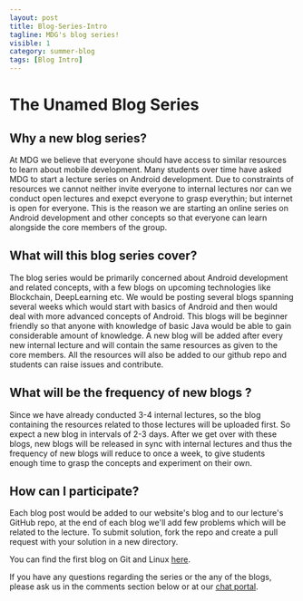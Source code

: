 ```yaml
---
layout: post
title: Blog-Series-Intro
tagline: MDG's blog series!
visible: 1
category: summer-blog
tags: [Blog Intro]
---
```


The Unamed Blog Series
======================

Why a new blog series?
----
At MDG we believe that everyone should have access to similar
resources to learn about mobile development. Many students over time
have asked MDG to start a lecture series on Android development. Due
to constraints of resources we cannot neither invite everyone to
internal lectures nor can we conduct open lectures and exepct everyone
to grasp everythin; but internet is open for everyone. This is the
reason we are starting an online series on Android development and
other concepts so that everyone can learn alongside the core members
of the group.

What will this blog series cover?
----
The blog series would be primarily concerned about Android development
and related concepts, with a few blogs on upcoming technologies like
Blockchain, DeepLearning etc. We would be posting several blogs
spanning several weeks which would start with basics of Android and
then would deal with more advanced concepts of Android. This blogs
will be beginner friendly so that anyone with knowledge of basic Java
would be able to gain considerable amount of knowledge. A new blog
will be added after every new internal lecture and will contain the
same resources as given to the core members. All the resources will
also be added to our github repo and students can raise issues and
contribute.

What will be the frequency of new blogs ?
----
Since we have already conducted 3-4 internal lectures, so the blog
containing the resources related to those lectures will be uploaded
first. So expect a new blog in intervals of 2-3 days. After we get
over with these blogs, new blogs will be released in sync with
internal lectures and thus the frequency of new blogs will reduce to
once a week, to give students enough time to grasp the concepts and
experiment on their own.

How can I participate?
----
Each blog post would be added to our website's blog and to our
lecture's GitHub repo, at the end of each blog we'll add few problems
which will be related to the lecture. To submit solution, fork the
repo and create a pull request with your solution in a new directory.

You can find the first blog on Git and Linux [here](103.37.200.126/wail).

If you have any questions regarding the series or the any of the
blogs, please ask us in the comments section below or at
our [chat portal](http://mdg.iitr.ac.in/chat).
